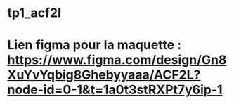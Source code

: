 # tp1_acf2l

# Lien figma pour la maquette : https://www.figma.com/design/Gn8XuYvYqbig8Ghebyyaaa/ACF2L?node-id=0-1&t=1a0t3stRXPt7y6ip-1


